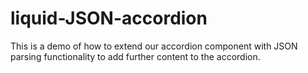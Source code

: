 # liquid-JSON-accordion
This is a demo of how to extend our accordion component with JSON parsing functionality to add further content to the accordion.